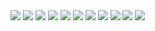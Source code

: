 <img src="..\Img\M4\L8\M4-L8-Ejercicio-01.png">
<img src="..\Img\M4\L8\M4-L8-Ejercicio-02.png">
<img src="..\Img\M4\L8\M4-L8-Ejercicio-03.png">
<img src="..\Img\M4\L8\M4-L8-Ejercicio-04.png">
<img src="..\Img\M4\L8\M4-L8-Ejercicio-05.png">
<img src="..\Img\M4\L8\M4-L8-Ejercicio-06.png">
<img src="..\Img\M4\L8\M4-L8-Ejercicio-07.png">
<img src="..\Img\M4\L8\M4-L8-Ejercicio-08.png">
<img src="..\Img\M4\L8\M4-L8-Ejercicio-09.png">
<img src="..\Img\M4\L8\M4-L8-Ejercicio-10.png">
<img src="..\Img\M4\L8\M4-L8-Ejercicio-11.png">
